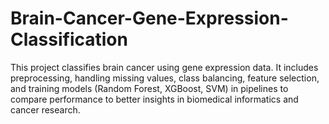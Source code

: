 # Brain-Cancer-Gene-Expression-Classification
This project classifies brain cancer using gene expression data. It includes preprocessing, handling missing values, class balancing, feature selection, and training models (Random Forest, XGBoost, SVM) in pipelines to compare performance to better insights in biomedical informatics and cancer research.
